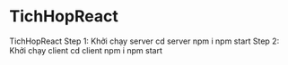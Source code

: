 # TichHopReact
TichHopReact
Step 1: Khởi chạy server
  cd server
  npm i
  npm start
Step 2: Khởi chạy client
  cd client
  npm i
  npm start
